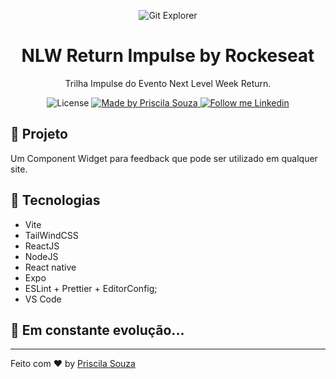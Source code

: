 <p align="center">
    <img alt="Git Explorer" src="./.github/Capa.png"/>
</p>

<h1 align="center">
	NLW Return Impulse by Rockeseat
</h1>

<p align="center">Trilha Impulse do Evento Next Level Week Return.</p>

<p align="center">
  <img alt="License" src="https://img.shields.io/badge/license-MIT-2ecc71">

  <a href="https://github.com/PriscilaSouza23">
    <img alt="Made by Priscila Souza" src="https://img.shields.io/badge/Made%20by-Priscila%20Souza-2ecc71">
  </a>

  <a href="https://www.linkedin.com/in/priscila-souza-soares/" target="_blank">
    <img alt="Follow me Linkedin" src="https://img.shields.io/badge/Follow%20up-priscilasouza-2ecc71?style=social&logo=linkedin">
  </a>
</p>

## 🚀 Projeto

Um Component Widget para feedback que pode ser utilizado em qualquer site.

## 🔧 Tecnologias

- Vite
- TailWindCSS
- ReactJS
- NodeJS
- React native
- Expo
- ESLint + Prettier + EditorConfig;
- VS Code

## 🚀 **Em constante evolução...**

---

Feito com ♥ by [Priscila Souza](https://www.linkedin.com/in/priscila-souza-soares/)
